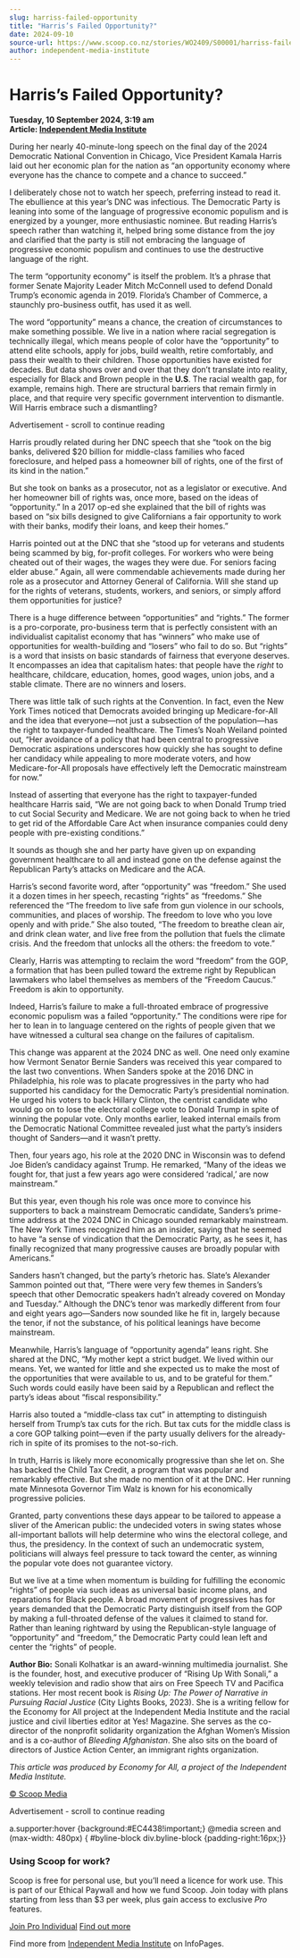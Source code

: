 ```yaml
---
slug: harriss-failed-opportunity
title: "Harris’s Failed Opportunity?"
date: 2024-09-10
source-url: https://www.scoop.co.nz/stories/WO2409/S00001/harriss-failed-opportunity.htm
author: independent-media-institute
---
```

Harris’s Failed Opportunity?
============================

**Tuesday, 10 September 2024, 3:19 am**  
**Article: [Independent Media Institute](https://info.scoop.co.nz/Independent_Media_Institute)**

During her nearly 40-minute-long speech on the final day of the 2024 Democratic National Convention in Chicago, Vice President Kamala Harris laid out her economic plan for the nation as “an opportunity economy where everyone has the chance to compete and a chance to succeed.”

I deliberately chose not to watch her speech, preferring instead to read it. The ebullience at this year’s DNC was infectious. The Democratic Party is leaning into some of the language of progressive economic populism and is energized by a younger, more enthusiastic nominee. But reading Harris’s speech rather than watching it, helped bring some distance from the joy and clarified that the party is still not embracing the language of progressive economic populism and continues to use the destructive language of the right.

The term “opportunity economy” is itself the problem. It’s a phrase that former Senate Majority Leader Mitch McConnell used to defend Donald Trump’s economic agenda in 2019. Florida’s Chamber of Commerce, a staunchly pro-business outfit, has used it as well.

The word “opportunity” means a chance, the creation of circumstances to make something possible. We live in a nation where racial segregation is technically illegal, which means people of color have the “opportunity” to attend elite schools, apply for jobs, build wealth, retire comfortably, and pass their wealth to their children. Those opportunities have existed for decades. But data shows over and over that they don’t translate into reality, especially for Black and Brown people in the **U.S**. The racial wealth gap, for example, remains high. There are structural barriers that remain firmly in place, and that require very specific government intervention to dismantle. Will Harris embrace such a dismantling?

Advertisement - scroll to continue reading





Harris proudly related during her DNC speech that she “took on the big banks, delivered $20 billion for middle-class families who faced foreclosure, and helped pass a homeowner bill of rights, one of the first of its kind in the nation.”

But she took on banks as a prosecutor, not as a legislator or executive. And her homeowner bill of rights was, once more, based on the ideas of “opportunity.” In a 2017 op-ed she explained that the bill of rights was based on “six bills designed to give Californians a fair opportunity to work with their banks, modify their loans, and keep their homes.”

Harris pointed out at the DNC that she “stood up for veterans and students being scammed by big, for-profit colleges. For workers who were being cheated out of their wages, the wages they were due. For seniors facing elder abuse.” Again, all were commendable achievements made during her role as a prosecutor and Attorney General of California. Will she stand up for the rights of veterans, students, workers, and seniors, or simply afford them opportunities for justice?

There is a huge difference between “opportunities” and “rights.” The former is a pro-corporate, pro-business term that is perfectly consistent with an individualist capitalist economy that has “winners” who make use of opportunities for wealth-building and “losers” who fail to do so. But “rights” is a word that insists on basic standards of fairness that everyone deserves. It encompasses an idea that capitalism hates: that people have the _right_ to healthcare, childcare, education, homes, good wages, union jobs, and a stable climate. There are no winners and losers.

There was little talk of such rights at the Convention. In fact, even the New York Times noticed that Democrats avoided bringing up Medicare-for-All and the idea that everyone—not just a subsection of the population—has the right to taxpayer-funded healthcare. The Times’s Noah Weiland pointed out, “Her avoidance of a policy that had been central to progressive Democratic aspirations underscores how quickly she has sought to define her candidacy while appealing to more moderate voters, and how Medicare-for-All proposals have effectively left the Democratic mainstream for now.”

Instead of asserting that everyone has the right to taxpayer-funded healthcare Harris said, “We are not going back to when Donald Trump tried to cut Social Security and Medicare. We are not going back to when he tried to get rid of the Affordable Care Act when insurance companies could deny people with pre-existing conditions.”

It sounds as though she and her party have given up on expanding government healthcare to all and instead gone on the defense against the Republican Party’s attacks on Medicare and the ACA.

Harris’s second favorite word, after “opportunity” was “freedom.” She used it a dozen times in her speech, recasting “rights” as “freedoms.” She referenced the “The freedom to live safe from gun violence in our schools, communities, and places of worship. The freedom to love who you love openly and with pride.” She also touted, “The freedom to breathe clean air, and drink clean water, and live free from the pollution that fuels the climate crisis. And the freedom that unlocks all the others: the freedom to vote.”

Clearly, Harris was attempting to reclaim the word “freedom” from the GOP, a formation that has been pulled toward the extreme right by Republican lawmakers who label themselves as members of the “Freedom Caucus.” Freedom is akin to opportunity.

Indeed, Harris’s failure to make a full-throated embrace of progressive economic populism was a failed “opportunity.” The conditions were ripe for her to lean in to language centered on the rights of people given that we have witnessed a cultural sea change on the failures of capitalism.

This change was apparent at the 2024 DNC as well. One need only examine how Vermont Senator Bernie Sanders was received this year compared to the last two conventions. When Sanders spoke at the 2016 DNC in Philadelphia, his role was to placate progressives in the party who had supported his candidacy for the Democratic Party’s presidential nomination. He urged his voters to back Hillary Clinton, the centrist candidate who would go on to lose the electoral college vote to Donald Trump in spite of winning the popular vote. Only months earlier, leaked internal emails from the Democratic National Committee revealed just what the party’s insiders thought of Sanders—and it wasn’t pretty.

Then, four years ago, his role at the 2020 DNC in Wisconsin was to defend Joe Biden’s candidacy against Trump. He remarked, “Many of the ideas we fought for, that just a few years ago were considered ‘radical,’ are now mainstream.”

But this year, even though his role was once more to convince his supporters to back a mainstream Democratic candidate, Sanders’s prime-time address at the 2024 DNC in Chicago sounded remarkably mainstream. The New York Times recognized him as an insider, saying that he seemed to have “a sense of vindication that the Democratic Party, as he sees it, has finally recognized that many progressive causes are broadly popular with Americans.”

Sanders hasn’t changed, but the party’s rhetoric has. Slate’s Alexander Sammon pointed out that, “There were very few themes in Sanders’s speech that other Democratic speakers hadn’t already covered on Monday and Tuesday.” Although the DNC’s tenor was markedly different from four and eight years ago—Sanders now sounded like he fit in, largely because the tenor, if not the substance, of his political leanings have become mainstream.

Meanwhile, Harris’s language of “opportunity agenda” leans right. She shared at the DNC, “My mother kept a strict budget. We lived within our means. Yet, we wanted for little and she expected us to make the most of the opportunities that were available to us, and to be grateful for them.” Such words could easily have been said by a Republican and reflect the party’s ideas about “fiscal responsibility.”

Harris also touted a “middle-class tax cut” in attempting to distinguish herself from Trump’s tax cuts for the rich. But tax cuts for the middle class is a core GOP talking point—even if the party usually delivers for the already-rich in spite of its promises to the not-so-rich.

In truth, Harris is likely more economically progressive than she let on. She has backed the Child Tax Credit, a program that was popular and remarkably effective. But she made no mention of it at the DNC. Her running mate Minnesota Governor Tim Walz is known for his economically progressive policies.

Granted, party conventions these days appear to be tailored to appease a sliver of the American public: the undecided voters in swing states whose all-important ballots will help determine who wins the electoral college, and thus, the presidency. In the context of such an undemocratic system, politicians will always feel pressure to tack toward the center, as winning the popular vote does not guarantee victory.

But we live at a time when momentum is building for fulfilling the economic “rights” of people via such ideas as universal basic income plans, and reparations for Black people. A broad movement of progressives has for years demanded that the Democratic Party distinguish itself from the GOP by making a full-throated defense of the values it claimed to stand for. Rather than leaning rightward by using the Republican-style language of “opportunity” and “freedom,” the Democratic Party could lean left and center the “rights” of people.

**Author Bio:** Sonali Kolhatkar is an award-winning multimedia journalist. She is the founder, host, and executive producer of “Rising Up With Sonali,” a weekly television and radio show that airs on Free Speech TV and Pacifica stations. Her most recent book is _Rising Up: The Power of Narrative in Pursuing Racial Justice_ (City Lights Books, 2023). She is a writing fellow for the Economy for All project at the Independent Media Institute and the racial justice and civil liberties editor at Yes! Magazine. She serves as the co-director of the nonprofit solidarity organization the Afghan Women’s Mission and is a co-author of _Bleeding Afghanistan_. She also sits on the board of directors of Justice Action Center, an immigrant rights organization.

_This article was produced by Economy for All, a project of the Independent Media Institute._

[© Scoop Media](http://www.scoop.co.nz/about/terms.html)  

Advertisement - scroll to continue reading



a.supporter:hover {background:#EC4438!important;} @media screen and (max-width: 480px) { #byline-block div.byline-block {padding-right:16px;}}

### Using Scoop for work?

Scoop is free for personal use, but you’ll need a licence for work use. This is part of our Ethical Paywall and how we fund Scoop. Join today with plans starting from less than $3 per week, plus gain access to exclusive _Pro_ features.  
  
[Join Pro Individual](https://pro.scoop.co.nz/Individual/?from=ProIn24) [Find out more](https://pro.scoop.co.nz/using-scoop-for-work/?from=ProIn24)

Find more from [Independent Media Institute](https://info.scoop.co.nz/Independent_Media_Institute) on InfoPages.